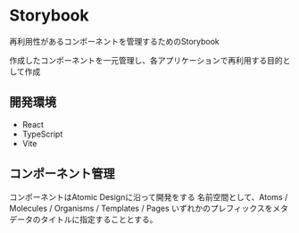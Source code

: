 # Storybook

再利用性があるコンポーネントを管理するためのStorybook

作成したコンポーネントを一元管理し、各アプリケーションで再利用する目的として作成

## 開発環境

- React
- TypeScript
- Vite

## コンポーネント管理

コンポーネントはAtomic Designに沿って開発をする
名前空間として、Atoms / Molecules / Organisms / Templates / Pages いずれかのプレフィックスをメタデータのタイトルに指定することとする。
